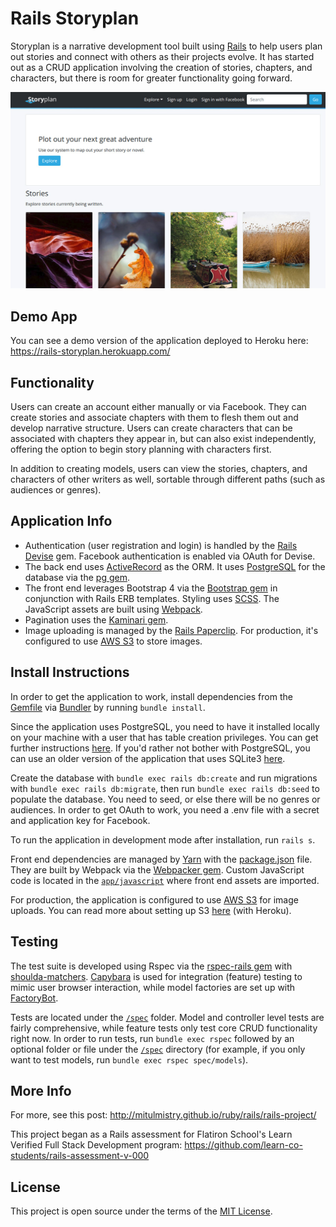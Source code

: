 # Rails Storyplan

Storyplan is a narrative development tool built using [Rails][rails] to help users plan out stories and connect with others as their projects evolve. It has started out as a CRUD application involving the creation of stories, chapters, and characters, but there is room for greater functionality going forward.

![screenshot](readme_storyplan.jpg)

## Demo App
You can see a demo version of the application deployed to Heroku here: https://rails-storyplan.herokuapp.com/

## Functionality
Users can create an account either manually or via Facebook. They can create stories and associate chapters with them to flesh them out and develop narrative structure. Users can create characters that can be associated with chapters they appear in, but can also exist independently, offering the option to begin story planning with characters first.

In addition to creating models, users can view the stories, chapters, and characters of other writers as well, sortable through different paths (such as audiences or genres).

## Application Info
- Authentication (user registration and login) is handled by the [Rails Devise][devise] gem. Facebook authentication is enabled via OAuth for Devise.
- The back end uses [ActiveRecord][active-record] as the ORM. It uses [PostgreSQL][postgres] for the database via the [pg gem][pg].
- The front end leverages Bootstrap 4 via the [Bootstrap gem][bootstrap-gem] in conjunction with Rails ERB templates. Styling uses [SCSS][scss]. The JavaScript assets are built using [Webpack][webpacker].
- Pagination uses the [Kaminari gem][kaminari].
- Image uploading is managed by the [Rails Paperclip][paperclip]. For production, it's configured to use [AWS S3][s3] to store images.

## Install Instructions
In order to get the application to work, install dependencies from the [Gemfile][gemfile] via [Bundler][bundler] by running `bundle install`.

Since the application uses PostgreSQL, you need to have it installed locally on your machine with a user that has table creation privileges. You can get further instructions [here][postgres-local-setup]. If you'd rather not bother with PostgreSQL, you can use an older version of the application that uses SQLite3 [here][old-version-1].

Create the database with `bundle exec rails db:create` and run migrations with `bundle exec rails db:migrate`, then run `bundle exec rails db:seed` to populate the database. You need to seed, or else there will be no genres or audiences. In order to get OAuth to work, you need a .env file with a secret and application key for Facebook.

To run the application in development mode after installation, run `rails s`.

Front end dependencies are managed by [Yarn][yarn] with the [package.json][package.json] file. They are built by Webpack via the [Webpacker gem][webpacker]. Custom JavaScript code is located in the [`app/javascript`][js-directory] where front end assets are imported.

For production, the application is configured to use [AWS S3][s3] for image uploads. You can read more about setting up S3 [here][heroku-s3-setup] (with Heroku).

## Testing
The test suite is developed using Rspec via the [rspec-rails gem][rspec-rails] with [shoulda-matchers][shoulda]. [Capybara][capybara] is used for integration (feature) testing to mimic user browser interaction, while model factories are set up with [FactoryBot][factory-bot].

Tests are located under the [`/spec`][spec-directory] folder. Model and controller level tests are fairly comprehensive, while feature tests only test core CRUD functionality right now. In order to run tests, run `bundle exec rspec` followed by an optional folder or file under the [`/spec`][spec-directory] directory (for example, if you only want to test models, run `bundle exec rspec spec/models`).

## More Info
For more, see this post: http://mitulmistry.github.io/ruby/rails/rails-project/

This project began as a Rails assessment for Flatiron School's Learn Verified Full Stack Development program:
https://github.com/learn-co-students/rails-assessment-v-000

## License
This project is open source under the terms of the [MIT License][mit].

[rails]: http://rubyonrails.org/
[devise]: https://github.com/plataformatec/devise
[active-record]: http://guides.rubyonrails.org/active_record_basics.html
[postgres]: https://www.postgresql.org/
[pg]: https://github.com/ged/ruby-pg
[bootstrap-gem]: https://github.com/twbs/bootstrap-rubygem
[scss]: http://sass-lang.com/
[kaminari]: https://github.com/kaminari/kaminari
[paperclip]: https://github.com/thoughtbot/paperclip
[s3]: https://aws.amazon.com/s3/
[bundler]: http://bundler.io/
[gemfile]: https://github.com/MitulMistry/rails-storyplan/blob/master/Gemfile
[postgres-local-setup]: https://devcenter.heroku.com/articles/heroku-postgresql#local-setup
[old-version-1]: https://github.com/MitulMistry/rails-storyplan/tree/0ef797e90b02720d9f6c44a22a99bea8388c1bc8
[webpacker]: https://github.com/rails/webpacker
[yarn]: https://yarnpkg.com/en/
[package.json]: https://github.com/MitulMistry/rails-storyplan/blob/master/package.json
[js-directory]: https://github.com/MitulMistry/rails-storyplan/blob/master/app/javascript
[heroku-s3-setup]: https://devcenter.heroku.com/articles/s3
[rspec-rails]: https://github.com/rspec/rspec-rails
[shoulda]: https://github.com/thoughtbot/shoulda-matchers
[capybara]: https://github.com/teamcapybara/capybara
[factory-bot]: https://github.com/thoughtbot/factory_bot_rails
[spec-directory]: https://github.com/MitulMistry/rails-storyplan/blob/master/spec
[mit]: http://opensource.org/licenses/MIT
